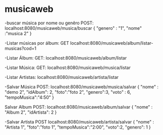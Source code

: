 # musicaweb

-buscar música por nome ou genêro
POST: localhost:8080/musicaweb/musica/buscar
{
"genero" : "1",
"nome" :"musica 2"
}


-Listar músicas por álbum:
GET localhost:8080/musicaweb/album/listar-musicas?cod=1


-Listar Álbum:
GET: localhost:8080/musicaweb/album/listar


-Listar Música:
GET: localhost:8080/musicaweb/musica/listar


-Listar Artistas:
localhost:8080/musicaweb/artista/listar


-Salvar Música
POST: localhost:8080/musicaweb/musica/salvar
{
"nome" : "demo 2",
"idAlbum": 2,
"foto":"foto 2",
"genero":3,
"voto" : 6,
"tempoMusica":"4:50"
}


Salvar Album
POST: localhost:8080/musicaweb/album/salvar
{
"nome" : "Album 2",
"idArtista": 2
}


-Salvar Artista
POST localhost:8080/musicaweb/artista/salvar
{
"nome" : "Artista 1",
"foto":"foto 1",
"tempoMusica":"2:00",
"voto":2,
"genero": 1
}
